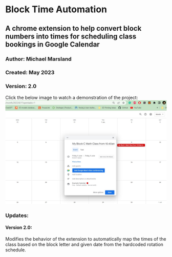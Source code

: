 
# Block Time Automation

## A chrome extension to help convert block numbers into times for scheduling class bookings in Google Calendar

### Author: Michael Marsland
### Created: May 2023
### Version: 2.0

Click the below image to watch a demonstration of the project:
[![IMAGE ALT TEXT HERE](docs/OverviewExample.jpg)](https://youtu.be/Y38fq9zyvYM)

### Updates:
#### Version 2.0:
Modifies the behavior of the extension to automatically map the times of the class based on the block letter and given date from the hardcoded rotation schedule.